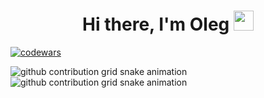 
<h1 align="center">Hi there, I'm Oleg
<img src="https://github.com/blackcater/blackcater/raw/main/images/Hi.gif" height="32"/></h1>

[![codewars](https://www.codewars.com/users/leggoo/badges/small)](https://www.codewars.com/users/leggoo)



![github contribution grid snake animation](https://raw.githubusercontent.com/yakhovets-o/yakhovets-o/output/github-contribution-grid-snake-dark.svg#gh-dark-mode-only)![github contribution grid snake animation](https://raw.githubusercontent.com/yakhovets-o/yakhovets-o/output/github-contribution-grid-snake.svg#gh-light-mode-only)
<!--
**yakhovets-o/yakhovets-o** is a ✨ _special_ ✨ repository because its `README.md` (this file) appears on your GitHub profile.

Here are some ideas to get you started:

- 🔭 I’m currently working on ...
- 🌱 I’m currently learning ...
- 👯 I’m looking to collaborate on ...
- 🤔 I’m looking for help with ...
- 💬 Ask me about ...
- 📫 How to reach me: ...
- 😄 Pronouns: ...
- ⚡ Fun fact: ...
-->
